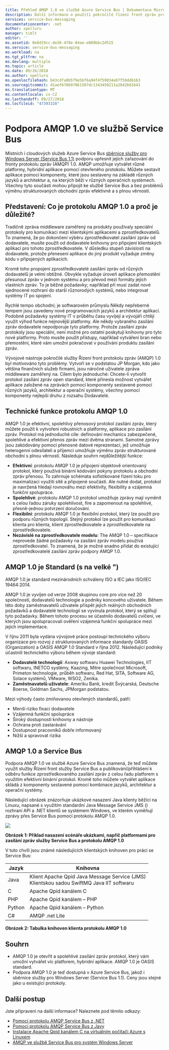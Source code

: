 ```yaml
---
title: Přehled AMQP 1.0 ve službě Azure Service Bus | Dokumentace Microsoftu
description: Další informace o použití pokročilé řízení front zpráv protokolu (AMQP) 1.0 v Azure.
services: service-bus-messaging
documentationcenter: .net
author: spelluru
manager: timlt
editor: ''
ms.assetid: 0e8d19cc-de36-478e-84ae-e089bbc2d515
ms.service: service-bus-messaging
ms.workload: na
ms.tgt_pltfrm: na
ms.devlang: multiple
ms.topic: article
ms.date: 09/26/2018
ms.author: spelluru
ms.openlocfilehash: b43cdfa0b5f9e5bf6a94f4f59034e07f59ddb163
ms.sourcegitcommit: d1aef670b97061507dc1343450211a2042b01641
ms.translationtype: MT
ms.contentlocale: cs-CZ
ms.lasthandoff: 09/27/2018
ms.locfileid: "47393328"
---
```

# <a name="amqp-10-support-in-service-bus"></a>Podpora AMQP 1.0 ve službě Service Bus
Místních i cloudových služeb Azure Service Bus [sběrnice služby pro Windows Server (Service Bus 1.1)](https://msdn.microsoft.com/library/dn282144.aspx) podporu upřesnit jejich zařazování do fronty protokolu zpráv (AMQP) 1.0. AMQP umožňuje vytvářet různé platformy, hybridní aplikace pomocí otevřeného protokolu. Můžete sestavit aplikace pomocí komponenty, které jsou sestaveny na základě různých jazyků a architektur a, na kterých běží v různých operačních systémech. Všechny tyto součásti mohou připojit ke službě Service Bus a bez problémů výměnu strukturovaných obchodní zpráv efektivně a s plnou věrností.

## <a name="introduction-what-is-amqp-10-and-why-is-it-important"></a>Představení: Co je protokolu AMQP 1.0 a proč je důležité?
Tradičně zpráva middleware zaměřený na produkty používaly speciální protokoly pro komunikaci mezi klientskými aplikacemi a zprostředkovatelů. To znamená, že po dokončení výběru zprostředkovatel zasílání zpráv od dodavatele, musíte použít od dodavatele knihovny pro připojení klientských aplikací pro tohoto zprostředkovatele. V důsledku stupeň závislosti na dodavatele, protože přenesení aplikace do jiný produkt vyžaduje změny kódu v připojených aplikacích. 

Kromě toho propojení zprostředkovatelé zasílání zpráv od různých dodavatelů je velmi obtížné. Obvykle vyžaduje úroveň aplikace přemostění přesunout zpráv v jednom systému a pro převod mezi formáty jejich vlastních zpráv. To je běžné požadavky; například při musí zadat nové sjednocené rozhraní do starší různorodých systémů, nebo integrovat systémy IT po spojení.

Rychlé tempo obchodní; je softwarovém průmyslu Někdy nepřeberné tempem jsou zavedeny nové programovacích jazyků a architektur aplikací. Podobně požadavky systémy IT v průběhu času vyvíjejí a vývojáři chtějí využít výhod funkce nejnovější platformy. Ale někdy vybraného zasílání zpráv dodavatele nepodporuje tyto platformy. Protože zasílání zpráv protokoly jsou speciální, není možné pro ostatní poskytují knihovny pro tyto nové platformy. Proto musíte použít přístupy, například vytváření bran nebo přemostění, které vám umožní pokračovat v používání produktu zasílání zpráv.

Vývojové nástroje pokročilé služby Řízení front protokolu zpráv (AMQP) 1.0 byl motivováno tyto problémy. Vytvoří se v podstatou JP Morgan, kdo jako většina finančních služeb firmami, jsou náročné uživatele zpráva middleware zaměřený na. Cílem bylo jednoduché: Chcete-li vytvořit protokol zasílání zpráv open standard, které přinesla možnost vytvářet aplikace založené na zprávách pomocí komponenty sestavené pomocí různých jazyků, architektur a operační systémy, všechny pomocí komponenty nejlepší druhu z rozsahu Dodavatelé.

## <a name="amqp-10-technical-features"></a>Technické funkce protokolu AMQP 1.0
AMQP 1.0 je efektivní, spolehlivý přenosový protokol zasílání zpráv, který můžete použít k vytvoření robustních a platformy, aplikace pro zasílání zpráv. Protokol má jednoduché cíle: definování mechanics zabezpečené, spolehlivé a efektivní přenos zpráv mezi dvěma stranami. Samotné zprávy jsou zakódovány pomocí přenosné datové reprezentaci, jež umožňuje heterogenní odesílateli a příjemci umožňuje výměnu zpráv strukturované obchodní s plnou věrností. Následuje souhrn nejdůležitější funkce:

* **Efektivní**: protokolu AMQP 1.0 je připojení objektově orientovaný protokol, který používá binární kódování pokyny protokolu a obchodní zpráv přenosu. To zahrnuje schémata sofistikované řízení toku pro maximalizaci využití sítě a připojené součásti. Ale nutné dodat, protokol je navržená hledají rovnováhu mezi efektivity, flexibility a vzájemná funkční spolupráce.
* **Spolehlivé**: protokolu AMQP 1.0 protokol umožňuje zprávy mají vyměnit s celou řadou záruky spolehlivost, fire a zapomenout na spolehlivé, přesně-jednou potvrzení doručování.
* **Flexibilní**: protokolu AMQP 1.0 je flexibilní protokol, který lze použít pro podporu různých topologií. Stejný protokol lze použít pro komunikaci klienta pro klienta, klient zprostředkovatele a zprostředkovatele na zprostředkovatele.
* **Nezávislé na zprostředkovatele modelu**: The AMQP 1.0 – specifikace neprovede žádné požadavky na zasílání zpráv modelu používá zprostředkovatel. To znamená, že je možné snadno přidat do existující zprostředkovatelé zasílání zpráv podpory AMQP 1.0.

## <a name="amqp-10-is-a-standard-with-a-capital-s"></a>AMQP 1.0 je Standard (s na velké ")
AMQP 1.0 je standard mezinárodních schváleny ISO a IEC jako ISO/IEC 19464:2014.

AMQP 1.0 je vyvíjen od verze 2008 skupinou core pro více než 20 společností, dodavatelů technologie a podniky koncového uživatele. Během této doby zaměstnavatelů uživatele přispět jejich reálných obchodních požadavků a dodavatelé technologií se vyvinula protokol, který se splňují tyto požadavky. Během tohoto procesu se účastnilo dodavatelů cvičení, ve kterých jsou spolupracovali ověření vzájemná funkční spolupráce mezi jejich implementace.

V říjnu 2011 byla vydána vývojové práce postoupí technického výboru organizace pro rozvoj z strukturovaných informace standardy OASIS (Organization) a OASIS AMQP 1.0 Standard v října 2012. Následující podniky účastnili technického výboru během vývoje standard:

* **Dodavatelé technologií**: Axway softwaru Huawei Technologies, IIT softwaru, INETCO systémy, Kaazing, Mitre společnost Microsoft, Primeton technologie, průběh softwaru, Red Hat, SITA, Software AG, Solace systémů, VMware, WSO2, Zenika.
* **Zaměstnavatelů uživatele**: Ameriku Bank, kredit Švýcarská, Deutsche Boerse, Goldman Sachs, JPMorgan podstatou.

Mezi výhody často zmiňovanou otevřených standardů, patří:

* Menší riziko fixaci dodavatele
* Vzájemná funkční spolupráce
* Široký dostupnosti knihovny a nástroje
* Ochrana proti zastarávání
* Dostupnost pracovníků dobře informovaný
* Nižší a spravovat rizika

## <a name="amqp-10-and-service-bus"></a>AMQP 1.0 a Service Bus
Podpora AMQP 1.0 ve službě Azure Service Bus znamená, že teď můžete využít služby Řízení front služby Service Bus a publikování/přihlášení k odběru funkce zprostředkovaného zasílání zpráv z celou řadu platforem s využitím efektivní binární protokol. Kromě toho můžete vytvářet aplikace skládá z komponenty sestavené pomocí kombinace jazyků, architektur a operační systémy.

Následující obrázek znázorňuje ukázkové nasazení Java klienty běžící na Linuxu, napsané s využitím standardní Java Message Service JMS () rozhraní API a .NET klientů se systémem Windows, ve kterém vyměňují zprávy přes Service Bus pomocí protokolu AMQP 1.0.

![][0]

**Obrázek 1: Příklad nasazení scénáře ukázkami, napříč platformami pro zasílání zpráv služby Service Bus a protokolu AMQP 1.0**

V tuto chvíli jsou známé následujících klientských knihoven pro práci se Service Bus:

| Jazyk | Knihovna |
| --- | --- |
| Java |Klient Apache Qpid Java Message Service (JMS)<br/>Klientskou sadou SwiftMQ Java IIT softwaru |
| C |Apache Qpid kanálem C |
| PHP |Apache Qpid kanálem – PHP |
| Python |Apache Qpid kanálem – Python |
| C# |AMQP .net Lite |

**Obrázek 2: Tabulka knihoven klienta protokolu AMQP 1.0**

## <a name="summary"></a>Souhrn
* AMQP 1.0 je otevřít a spolehlivé zasílání zpráv protokol, který vám umožní vytvářet víc platforem, hybridní aplikace. AMQP 1.0 je OASIS standard.
* Podpora AMQP 1.0 je teď dostupná v Azure Service Bus, jakož i sběrnice služby pro Windows Server (Service Bus 1.1). Ceny jsou stejné jako u existující protokoly.

## <a name="next-steps"></a>Další postup
Jste připraveni na další informace? Naleznete pod těmito odkazy:

* [Pomocí protokolu AMQP Service Bus z .NET]
* [Pomocí protokolu AMQP Service Bus z Javy]
* [Instalace Apache Qpid kanálem C na virtuálním počítači Azure s Linuxem]
* [AMQP ve službě Service Bus pro systém Windows Server]

[0]: ./media/service-bus-amqp-overview/service-bus-amqp-1.png
[Pomocí protokolu AMQP Service Bus z .NET]: service-bus-amqp-dotnet.md
[Pomocí protokolu AMQP Service Bus z Javy]: service-bus-amqp-java.md
[Instalace Apache Qpid kanálem C na virtuálním počítači Azure s Linuxem]: service-bus-amqp-apache.md
[AMQP ve službě Service Bus pro systém Windows Server]: https://msdn.microsoft.com/library/dn574799.aspx
